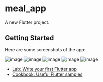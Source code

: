 # meal_app

A new Flutter project.

## Getting Started

Here are some screenshots of the app:

![image](https://github.com/PradipKhandare/Meal-App-Flutter/assets/121931206/471f7fda-5d30-4eec-99c9-8dcac2c8e0ee)
![image](https://github.com/PradipKhandare/Meal-App-Flutter/assets/121931206/b968035f-637f-481d-8587-6e913d23c315)
![image](https://github.com/PradipKhandare/Meal-App-Flutter/assets/121931206/6ef25d2e-46f8-43ea-8c08-d631477ed3cc)
![image](https://github.com/PradipKhandare/Meal-App-Flutter/assets/121931206/51924cb7-e56b-4af5-afb7-b50a11af4708)
![image](https://github.com/PradipKhandare/Meal-App-Flutter/assets/121931206/f1052123-1d41-46de-8281-6bdcecf7280e)

- [Lab: Write your first Flutter app](https://docs.flutter.dev/get-started/codelab)
- [Cookbook: Useful Flutter samples](https://docs.flutter.dev/cookbook)

